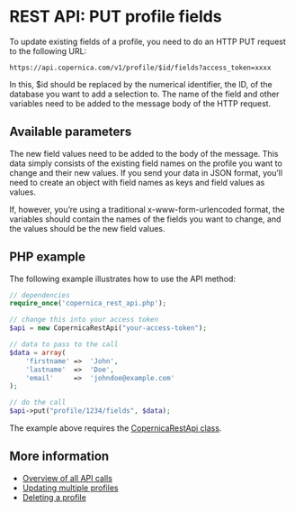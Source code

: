 # REST API: PUT profile fields

To update existing fields of a profile, you need to do an HTTP PUT request to the following URL:

`https://api.copernica.com/v1/profile/$id/fields?access_token=xxxx`

In this, $id should be replaced by the numerical identifier, the ID, of the database you want to add a selection to. The name of the field and other variables need to be added to the message body of the HTTP request.

## Available parameters
The new field values need to be added to the body of the message. This data simply consists of the existing field names on the profile you want to change and their new values. If you send your data in JSON format, you’ll need to create an object with field names as keys and field values as values. 

If, however, you’re using a traditional x-www-form-urlencoded format, the variables should contain the names of the fields you want to change, and the values should be the new field values.

## PHP example
The following example illustrates how to use the API method:

```php
// dependencies
require_once('copernica_rest_api.php');

// change this into your access token
$api = new CopernicaRestApi("your-access-token");

// data to pass to the call
$data = array(
    'firstname' =>  'John',
    'lastname'  =>  'Doe',
    'email'     =>  'johndoe@example.com'
);

// do the call
$api->put("profile/1234/fields", $data);
```

The example above requires the [CopernicaRestApi class](rest-php).

## More information
- [Overview of all API calls](rest-api)
- [Updating multiple profiles](rest-put-database-profiles)
- [Deleting a profile](rest-delete-database-profile)

